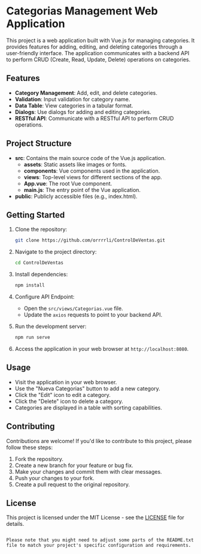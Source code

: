 
# Categorias Management Web Application

This project is a web application built with Vue.js for managing categories. It provides features for adding, editing, and deleting categories through a user-friendly interface. The application communicates with a backend API to perform CRUD (Create, Read, Update, Delete) operations on categories.

## Features

- **Category Management**: Add, edit, and delete categories.
- **Validation**: Input validation for category name.
- **Data Table**: View categories in a tabular format.
- **Dialogs**: Use dialogs for adding and editing categories.
- **RESTful API**: Communicate with a RESTful API to perform CRUD operations.

## Project Structure

- **src**: Contains the main source code of the Vue.js application.
  - **assets**: Static assets like images or fonts.
  - **components**: Vue components used in the application.
  - **views**: Top-level views for different sections of the app.
  - **App.vue**: The root Vue component.
  - **main.js**: The entry point of the Vue application.
- **public**: Publicly accessible files (e.g., index.html).

## Getting Started

1. Clone the repository:

   ```bash
   git clone https://github.com/orrrrli/ControlDeVentas.git
   ```

2. Navigate to the project directory:

   ```bash
   cd ControlDeVentas
   ```

3. Install dependencies:

   ```bash
   npm install
   ```

4. Configure API Endpoint:

   - Open the `src/views/Categorias.vue` file.
   - Update the `axios` requests to point to your backend API.

5. Run the development server:

   ```bash
   npm run serve
   ```

6. Access the application in your web browser at `http://localhost:8080`.

## Usage

- Visit the application in your web browser.
- Use the "Nueva Categorias" button to add a new category.
- Click the "Edit" icon to edit a category.
- Click the "Delete" icon to delete a category.
- Categories are displayed in a table with sorting capabilities.

## Contributing

Contributions are welcome! If you'd like to contribute to this project, please follow these steps:

1. Fork the repository.
2. Create a new branch for your feature or bug fix.
3. Make your changes and commit them with clear messages.
4. Push your changes to your fork.
5. Create a pull request to the original repository.

## License

This project is licensed under the MIT License - see the [LICENSE](LICENSE) file for details.
```

Please note that you might need to adjust some parts of the README.txt file to match your project's specific configuration and requirements.
